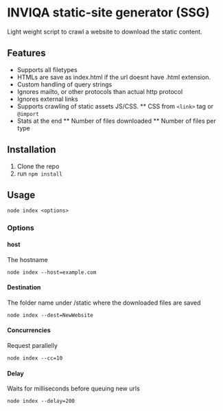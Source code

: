 # INVIQA static-site generator (SSG)

Light weight script to crawl a website to download the static content.

## Features
* Supports all filetypes
* HTMLs are save as index.html if the url doesnt have .html extension.
* Custom handling of query strings
* Ignores mailto, or other protocols than actual http protocol
* Ignores external links
* Supports crawling of static assets JS/CSS.
** CSS from `<link>` tag or `@import`
* Stats at the end
** Number of files downloaded
** Number of files per type


## Installation

1. Clone the repo
2. run `npm install`

## Usage

`node index <options>`

### Options

#### host

The hostname
```
node index --host=example.com
```

#### Destination

The folder name under /static where the downloaded files are saved
```
node index --dest=NewWebsite
```

#### Concurrencies

Request parallelly
```
node index --cc=10
```

#### Delay

Waits for milliseconds before queuing new urls
```
node index --delay=200
```
